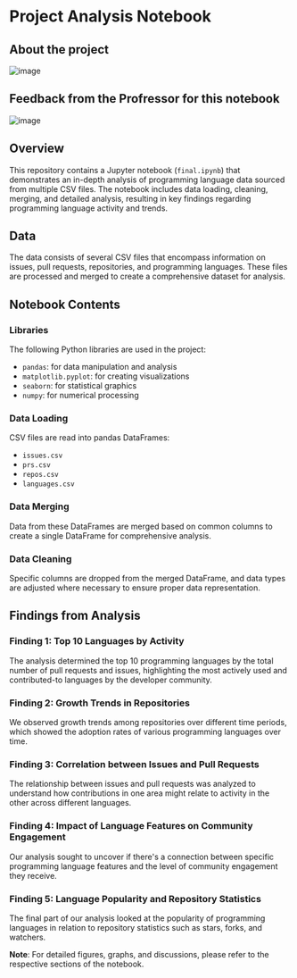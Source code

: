 # Project Analysis Notebook
## About the project
![image](https://github.com/tonminhce/data-analyst/assets/87883380/baf715be-e25d-40f5-b867-6bc682b16d3b)


## Feedback from the Profressor for this notebook
![image](https://github.com/tonminhce/data-analyst/assets/87883380/b95cc028-9c54-4505-968d-3f766d8051bb)


## Overview
This repository contains a Jupyter notebook (`final.ipynb`) that demonstrates an in-depth analysis of programming language data sourced from multiple CSV files. The notebook includes data loading, cleaning, merging, and detailed analysis, resulting in key findings regarding programming language activity and trends.

## Data
The data consists of several CSV files that encompass information on issues, pull requests, repositories, and programming languages. These files are processed and merged to create a comprehensive dataset for analysis.

## Notebook Contents

### Libraries
The following Python libraries are used in the project:
- `pandas`: for data manipulation and analysis
- `matplotlib.pyplot`: for creating visualizations
- `seaborn`: for statistical graphics
- `numpy`: for numerical processing

### Data Loading
CSV files are read into pandas DataFrames:
- `issues.csv`
- `prs.csv`
- `repos.csv`
- `languages.csv`

### Data Merging
Data from these DataFrames are merged based on common columns to create a single DataFrame for comprehensive analysis.

### Data Cleaning
Specific columns are dropped from the merged DataFrame, and data types are adjusted where necessary to ensure proper data representation.

## Findings from Analysis

### Finding 1: Top 10 Languages by Activity
The analysis determined the top 10 programming languages by the total number of pull requests and issues, highlighting the most actively used and contributed-to languages by the developer community.

### Finding 2: Growth Trends in Repositories
We observed growth trends among repositories over different time periods, which showed the adoption rates of various programming languages over time.

### Finding 3: Correlation between Issues and Pull Requests
The relationship between issues and pull requests was analyzed to understand how contributions in one area might relate to activity in the other across different languages.

### Finding 4: Impact of Language Features on Community Engagement
Our analysis sought to uncover if there's a connection between specific programming language features and the level of community engagement they receive.

### Finding 5: Language Popularity and Repository Statistics
The final part of our analysis looked at the popularity of programming languages in relation to repository statistics such as stars, forks, and watchers.

**Note**: For detailed figures, graphs, and discussions, please refer to the respective sections of the notebook.
